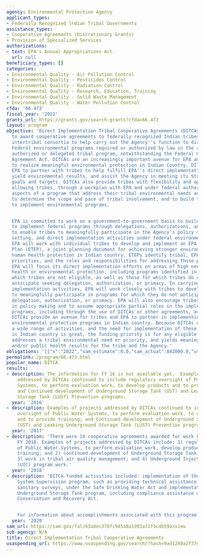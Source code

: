 ```yaml
---
agency: Environmental Protection Agency
applicant_types:
- Federally Recognized lndian Tribal Governments
assistance_types:
- Cooperative Agreements (Discretionary Grants)
- Provision of Specialized Services
authorizations:
- text: EPA's Annual Appropriations Act.
  url: null
beneficiary_types: []
categories:
- Environmental Quality - Air Pollution Control
- Environmental Quality - Pesticides Control
- Environmental Quality - Radiation Control
- Environmental Quality - Research, Education, Training
- Environmental Quality - Solid Waste Management
- Environmental Quality - Water Pollution Control
cfda: '66.473'
fiscal_year: '2022'
grants_url: https://grants.gov/search-grants?cfda=66.473
layout: program
objective: 'Direct Implementation Tribal Cooperative Agreements (DITCAs) enable EPA
  to award cooperative agreements to federally recognized Indian tribes and eligible
  intertribal consortia to help carry out the Agency''s function to directly implement
  Federal environmental programs required or authorized by law in the absence of an
  authorized or delegated tribal program, notwithstanding the Federal Grant and Cooperative
  Agreement Act. DITCAs are an increasingly important avenue for EPA and the tribes
  to realize meaningful environmental protection in Indian Country. DITCAs enable
  EPA to partner with tribes to help fulfill EPA''s direct implementation authorities,
  yield environmental results, and assist the Agency in meeting its Strategic Plan
  goals and targets. DITCAs also provide tribes with flexibility and opportunity by
  allowing tribes, through a workplan with EPA and under federal authority, to choose
  aspects of a program that address their tribal environmental needs and priorities,
  to determine the scope and pace of tribal involvement, and to build tribal capacity
  to implement environmental programs.


  EPA is committed to work on a government-to-government basis to build tribal capacity
  to implement federal programs through delegations, authorizations, and primacy designations
  to enable tribes to meaningfully participate in the Agency’s policy making, standard
  setting, and direct implementation activities under federal environmental statutes.
  EPA will work with individual tribes to develop and implement an EPA-Tribal Environmental
  Plan (ETEP), a joint planning document for achieving stronger environmental and
  human health protection in Indian country. ETEPs identify tribal, EPA, and shared
  priorities, and the roles and responsibilities for addressing those priorities.
  EPA will focus its direct implementation efforts on areas of high need for human
  health or environmental protection, including programs identified in the ETEP for
  which tribes are not eligible, as well as those for which tribes do not currently
  anticipate seeking delegation, authorization, or primacy. In carrying out its direct
  implementation activities, EPA will work closely with tribes to develop tribal capacity
  to meaningfully participate in programs for which they do not anticipate seeking
  delegation, authorization, or primacy. EPA will also encourage tribes to participate
  in policy making and to assume appropriate partial roles in the implementation of
  programs, including through the use of DITCAs or other agreements, as available.
  DITCAs provide an avenue for tribes and EPA to partner in implementing meaningful
  environmental protection programs in Indian country. Because DITCAs can address
  a wide range of activities, and the need for implementation of these activities
  in Indian country is great, the funding priority is for any eligible activity that
  addresses a tribal environmental need or priority, and yields meaningful environmental
  and/or public health results for the tribe and the Agency.'
obligations: '[{"x":"2022","sam_estimate":0.0,"sam_actual":842000.0,"usa_spending_actual":1472500.0},{"x":"2023","sam_estimate":431534.0,"sam_actual":0.0,"usa_spending_actual":886094.0},{"x":"2024","sam_estimate":700000.0,"sam_actual":0.0,"usa_spending_actual":294462.0}]'
permalink: /program/66.473.html
popular_name: DITCA
results:
- description: The information for FY 16 is not available yet.  Examples of projects
    addressed by DITCAs continued to include regulatory oversight of Public Water
    Systems, to perform evaluation work, to develop products and to provide training;
    and Continued development of Underground Storage Tank (UST) and Leaking Underground
    Storage Tank (LUST) Prevention programs.
  year: '2016'
- description: Examples of projects addressed by DITCAs continued to include regulatory
    oversight of Public Water Systems, to perform evaluation work, to develop products
    and to provide training; and Continued development of Underground Storage Tank
    (UST) and Leaking Underground Storage Tank (LUST) Prevention programs.
  year: '2017'
- description: 'There were 14 cooperative agreements awarded for work beginning in
    FY 2018. Examples of projects addressed by DITCAs include: 1) regulatory oversight
    of Public Water Systems, to perform evaluation work, develop products and provide
    training; and 2) continued development of Underground Storage Tank (UST) programs;
    3) work in tribal air quality management; and 4) Underground Injection Control
    (UIC) program work.'
  year: '2018'
- description: 'DITCA-funded activities included: implementation of the Public Water
    System Supervision program, such as providing technical assistance and conducting
    sanitary surveys, under the Safe Drinking Water Act and implementation of the
    Underground Storage Tank program, including compliance assistance under the Resource
    Conservation and Recovery Act.


    For information about accomplishments associated with this program, please visit:  https://www.epa.gov/tribal.'
  year: '2020'
sam_url: https://sam.gov/fal/63a4ec37bfc945a8a1d93a71f3c4b59a/view
sub-agency: N/A
title: Direct Implementation Tribal Cooperative Agreements
usaspending_url: https://www.usaspending.gov/search/?hash=9ad1249a2f77ca449db21822b76f27ee
---
```

